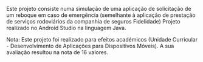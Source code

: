 Este projeto consiste numa simulação de uma aplicação de solicitação de um reboque em caso de emergência (semelhante à aplicação de prestação de serviços rodoviários da companhia de seguros Fidelidade)
Projeto realizado no Android Studio na linguagem Java.

Nota: Este projeto foi realizado para efeitos académicos (Unidade Curricular - Desenvolvimento de Aplicações para Dispositivos Móveis). A sua avaliação resultou na nota de 16 valores.


